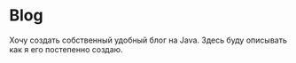 # Blog

Хочу создать собственный удобный блог на Java. Здесь буду описывать как я его постепенно создаю. 

